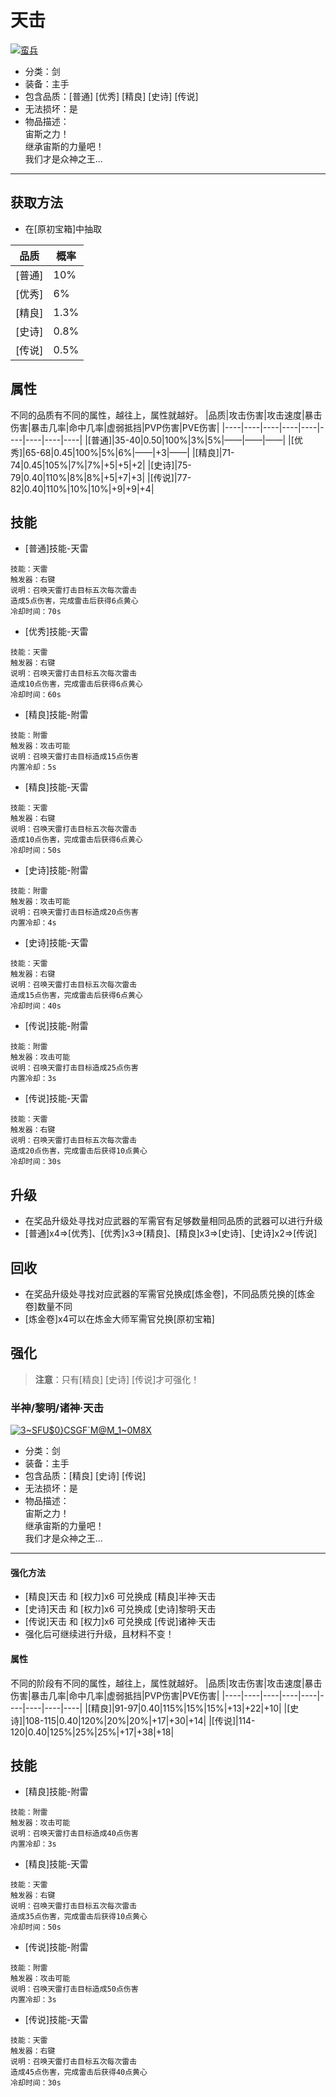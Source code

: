 # 天击
<a href="https://imgbb.com/"><img src="https://i.ibb.co/hssBKYY/image.png" alt="蛮兵" border="0"></a>
* 分类：剑
* 装备：主手
* 包含品质：[普通] [优秀] [精良] [史诗] [传说]
* 无法损坏：是
* 物品描述：<br/>宙斯之力！<br/>继承宙斯的力量吧！<br/>我们才是众神之王...
---
## 获取方法
* 在[原初宝箱]中抽取

|品质|概率|
|----|----|
|[普通]|10%|
|[优秀]|6%|
|[精良]|1.3%|
|[史诗]|0.8%|
|[传说]|0.5%|
## 属性
不同的品质有不同的属性，越往上，属性就越好。
|品质|攻击伤害|攻击速度|暴击伤害|暴击几率|命中几率|虚弱抵挡|PVP伤害|PVE伤害|
|----|----|----|----|----|----|----|----|----|
|[普通]|35-40|0.50|100%|3%|5%|——|——|——|
|[优秀]|65-68|0.45|100%|5%|6%|——|+3|——|
|[精良]|71-74|0.45|105%|7%|7%|+5|+5|+2|
|[史诗]|75-79|0.40|110%|8%|8%|+5|+7|+3|
|[传说]|77-82|0.40|110%|10%|10%|+9|+9|+4|
## 技能
* [普通]技能-天雷
```
技能：天雷
触发器：右键
说明：召唤天雷打击目标五次每次雷击
造成5点伤害，完成雷击后获得6点黄心
冷却时间：70s
```
* [优秀]技能-天雷
```
技能：天雷
触发器：右键
说明：召唤天雷打击目标五次每次雷击
造成10点伤害，完成雷击后获得6点黄心
冷却时间：60s
```
* [精良]技能-附雷
```
技能：附雷
触发器：攻击可能
说明：召唤天雷打击目标造成15点伤害
内置冷却：5s
```
* [精良]技能-天雷
```
技能：天雷
触发器：右键
说明：召唤天雷打击目标五次每次雷击
造成10点伤害，完成雷击后获得6点黄心
冷却时间：50s
```
* [史诗]技能-附雷
```
技能：附雷
触发器：攻击可能
说明：召唤天雷打击目标造成20点伤害
内置冷却：4s
```
* [史诗]技能-天雷
```
技能：天雷
触发器：右键
说明：召唤天雷打击目标五次每次雷击
造成15点伤害，完成雷击后获得6点黄心
冷却时间：40s
```
* [传说]技能-附雷
```
技能：附雷
触发器：攻击可能
说明：召唤天雷打击目标造成25点伤害
内置冷却：3s
```
* [传说]技能-天雷
```
技能：天雷
触发器：右键
说明：召唤天雷打击目标五次每次雷击
造成20点伤害，完成雷击后获得10点黄心
冷却时间：30s
```
## 升级
* 在奖品升级处寻找对应武器的军需官有足够数量相同品质的武器可以进行升级
* [普通]x4=>[优秀]、[优秀]x3=>[精良]、[精良]x3=>[史诗]、[史诗]x2=>[传说]
## 回收
* 在奖品升级处寻找对应武器的军需官兑换成[炼金卷]，不同品质兑换的[炼金卷]数量不同
* [炼金卷]x4可以在炼金大师军需官兑换[原初宝箱]
## 强化
>**注意**：只有[精良] [史诗] [传说]才可强化！
### 半神/黎明/诸神·天击
<a href="https://imgbb.com/"><img src="https://i.ibb.co/16KshQC/3-SFU-0-CSGF-M-M-1-0-M8-X.png" alt="3~SFU$0}CSGF`M@M_1~0M8X" border="0"></a>
* 分类：剑
* 装备：主手
* 包含品质：[精良] [史诗] [传说]
* 无法损坏：是
* 物品描述：<br/>宙斯之力！<br/>继承宙斯的力量吧！<br/>我们才是众神之王...
---
#### 强化方法
* [精良]天击 和 [权力]x6 可兑换成 [精良]半神·天击
* [史诗]天击 和 [权力]x6 可兑换成 [史诗]黎明·天击
* [传说]天击 和 [权力]x6 可兑换成 [传说]诸神·天击
* 强化后可继续进行升级，且材料不变！
#### 属性
不同的阶段有不同的属性，越往上，属性就越好。
|品质|攻击伤害|攻击速度|暴击伤害|暴击几率|命中几率|虚弱抵挡|PVP伤害|PVE伤害|
|----|----|----|----|----|----|----|----|----|
|[精良]|91-97|0.40|115%|15%|15%|+13|+22|+10|
|[史诗]|108-115|0.40|120%|20%|20%|+17|+30|+14|
|[传说]|114-120|0.40|125%|25%|25%|+17|+38|+18|
## 技能
* [精良]技能-附雷
```
技能：附雷
触发器：攻击可能
说明：召唤天雷打击目标造成40点伤害
内置冷却：3s
```
* [精良]技能-天雷
```
技能：天雷
触发器：右键
说明：召唤天雷打击目标五次每次雷击
造成35点伤害，完成雷击后获得10点黄心
冷却时间：50s
```
* [传说]技能-附雷
```
技能：附雷
触发器：攻击可能
说明：召唤天雷打击目标造成50点伤害
内置冷却：3s
```
* [传说]技能-天雷
```
技能：天雷
触发器：右键
说明：召唤天雷打击目标五次每次雷击
造成45点伤害，完成雷击后获得40点黄心
冷却时间：30s
```
